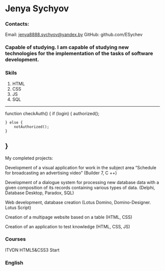 # Jenya Sychyov

### Contacts:

Email:  jenya8888.sychyov@yandex.by
GitHub: github.com/ESychev

### Capable of studying. I am capable of studying new technologies for the implementation of the tasks of software development.

### Skils

1. HTML 
2. CSS
3. JS
4. SQL

---
function checkAuth() {
    if (login) {
        authorized();

    } else {
        notAuthorized();
    }
}
---

My completed projects:

Development of a visual application for work in the subject area “Schedule for broadcasting an advertising video” (Builder 7, С ++)

Development of a dialogue system for processing new database data with a given composition of its records containing various types of data. (Delphi, Database Desktop, Paradox, SQL)

Web development, database creation (Lotus Domino, Domino-Designer. Lotus Script)

Creation of a multipage website based on a table (HTML, CSS)

Creation of an application to test knowledge (HTML, CSS, JS)

### Courses
ITVDN  HTML5&CSS3 Start  

### English

